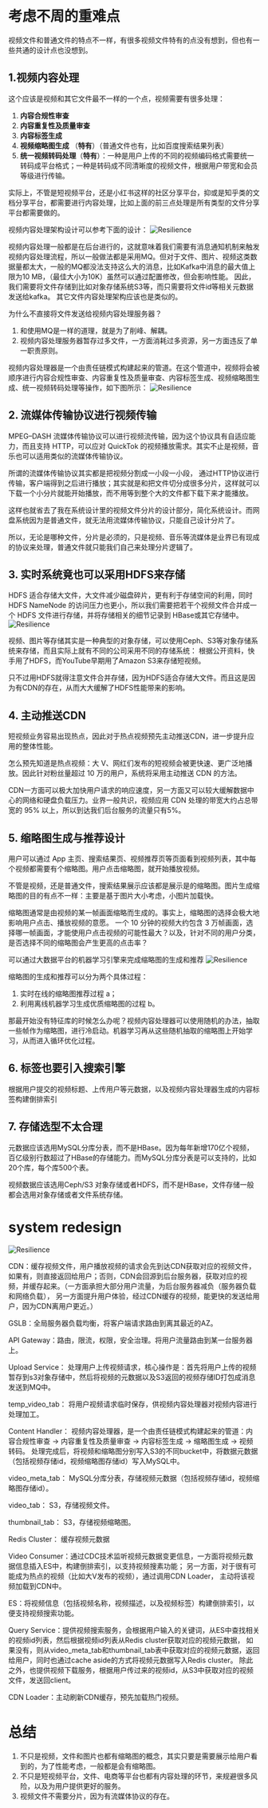 # 考虑不周的重难点
视频文件和普通文件的特点不一样，有很多视频文件特有的点没有想到，但也有一些共通的设计点也没想到。
## 1.视频内容处理
这个应该是视频和其它文件最不一样的一个点，视频需要有很多处理：
1. **内容合规性审查**
2. **内容重复性及质量审查**
3. **内容标签生成**
4. **视频缩略图生成** （**特有**）（普通文件也有，比如百度搜索结果列表）
5. **统一视频转码处理**（**特有**）：一种是用户上传的不同的视频编码格式需要统一转码成平台格式；一种是转码成不同清晰度的视频文件，根据用户带宽和会员等级进行传输。

实际上，不管是短视频平台，还是小红书这样的社区分享平台，抑或是知乎类的文档分享平台，都需要进行内容处理，比如上面的前三点处理是所有类型的文件分享平台都需要做的。

视频内容处理架构设计可以参考下面的设计：
![Resilience](./../pictures/short_video/img_2.png)

视频内容处理一般都是在后台进行的，这就意味着我们需要有消息通知机制来触发视频内容处理流程，所以一般做法都是采用MQ。但对于文件、图片、视频这类数据量都太大，一般的MQ都没法支持这么大的消息，比如Kafka中消息的最大值上限为10 MB，（最佳大小为10K）虽然可以通过配置修改，但会影响性能。
因此，我们需要将文件存储到比如对象存储系统S3等，而只需要将文件id等相关元数据发送给kafka。 其它文件内容处理架构应该也是类似的。

为什么不直接将文件发送给视频内容处理服务器？ 
1. 和使用MQ是一样的道理，就是为了削峰、解耦。
2. 视频内容处理服务器暂存过多文件，一方面消耗过多资源，另一方面违反了单一职责原则。

视频内容处理器是一个由责任链模式构建起来的管道。在这个管道中，视频将会被顺序进行内容合规性审查、内容重复性及质量审查、内容标签生成、视频缩略图生成、统一视频转码处理等操作，如下图所示：
![Resilience](./../pictures/short_video/img_3.png)


## 2. 流媒体传输协议进行视频传输
MPEG–DASH 流媒体传输协议可以进行视频流传输，因为这个协议具有自适应能力，而且支持 HTTP，可以应对 QuickTok 的视频播放需求。其实不止是视频，音乐也可以适用类似的流媒体传输协议。

所谓的流媒体传输协议其实都是把视频分割成一小段一小段， 通过HTTP协议进行传输，客户端得到之后进行播放；其实就是和把文件切分成很多分片，这样就可以下载一个小分片就能开始播放，而不用等到整个大的文件都下载下来才能播放。

这样也就省去了我在系统设计里的视频文件分片的设计部分，简化系统设计。而网盘系统因为是普通文件，就无法用流媒体传输协议，只能自己设计分片了。

所以，无论是哪种文件，分片是必须的，只是视频、音乐等流媒体是业界已有现成的协议来处理，普通文件就只能我们自己来处理分片逻辑了。

## 3. 实时系统竟也可以采用HDFS来存储
HDFS 适合存储大文件，大文件减少磁盘碎片，更有利于存储空间的利用，同时 HDFS NameNode 的访问压力也更小，所以我们需要把若干个视频文件合并成一个 HDFS 文件进行存储，并将存储相关的细节记录到 HBase或其它存储中。
![Resilience](./../pictures/short_video/img.png)

视频、图片等存储其实是一种典型的对象存储，可以使用Ceph、S3等对象存储系统来存储，而且实际上就有不同的公司采用不同的存储系统：
根据公开资料，快手用了HDFS，而YouTube早期用了Amazon S3来存储短视频。

只不过用HDFS就得注意文件合并存储，因为HDFS适合存储大文件。而且这是因为有CDN的存在，从而大大缓解了HDFS性能带来的影响。

## 4. 主动推送CDN
短视频业务容易出现热点，因此对于热点视频预先主动推送CDN，进一步提升应用的整体性能。

怎么预先知道是热点视频：大 V、网红们发布的短视频会被更快速、更广泛地播放。因此针对粉丝量超过 10 万的用户，系统将采用主动推送 CDN 的方法。


CDN一方面可以极大加快用户请求的响应速度，另一方面又可以较大缓解数据中心的网络和硬盘负载压力。业界一般共识，视频应用 CDN 处理的带宽大约占总带宽的 95% 以上，所以到达我们后台服务的流量只有5%。

## 5. 缩略图生成与推荐设计
用户可以通过 App 主页、搜索结果页、视频推荐页等页面看到视频列表，其中每个视频都需要有个缩略图。用户点击缩略图，就开始播放视频。

不管是视频，还是普通文件，搜索结果展示应该都是展示是的缩略图。图片生成缩略图的目的有点不一样：主要是基于图片大小考虑，小图片加载快。


缩略图通常是由视频的某一帧画面缩略而生成的。事实上，缩略图的选择会极大地影响用户点击、播放视频的意愿。
一个 10 分钟的视频大约包含 3 万帧画面，选择哪一帧画面，才能使用户点击视频的可能性最大？以及，针对不同的用户分类，是否选择不同的缩略图会产生更高的点击率？

可以通过大数据平台的机器学习引擎来完成缩略图的生成和推荐
![Resilience](./../pictures/short_video/img_1.png)

缩略图的生成和推荐可以分为两个具体过程：
1. 实时在线的缩略图推荐过程 a；
2. 利用离线机器学习生成优质缩略图的过程 b。

那最开始没有特征库的时候怎么办呢？视频内容处理器可以使用随机的办法，抽取一些帧作为缩略图，进行冷启动。机器学习再从这些随机抽取的缩略图上开始学习，从而进入循环优化过程。

## 6. 标签也要引入搜索引擎
根据用户提交的视频标题、上传用户等元数据，以及视频内容处理器生成的内容标签构建倒排索引

## 7. 存储选型不太合理
元数据应该选用MySQL分库分表，而不是HBase。因为每年新增170亿个视频，百亿级别行数超过了HBase的存储能力。而MySQL分库分表是可以支持的，比如20个库，每个库500个表。

视频数据应该选用Ceph/S3 对象存储或者HDFS，而不是HBase，文件存储一般都会选用对象存储或者文件系统存储。

# system redesign
![Resilience](./../pictures/short_video/redesign.drawio.png)

CDN：缓存视频文件，用户播放视频的请求会先到达CDN获取对应的视频文件，如果有，则直接返回给用户；否则，CDN会回源到后台服务器，获取对应的视频，并缓存起来。（一方面承担大部分用户流量，为后台服务器减负（服务器负载和网络负载）， 另一方面提升用户体验，经过CDN缓存的视频，能更快的发送给用户，因为CDN离用户更近。）

GSLB：全局服务器负载均衡，将客户端请求路由到离其最近的AZ。

API Gateway：路由，限流，权限，安全治理。将用户流量路由到某一台服务器上。

Upload Service： 处理用户上传视频请求，核心操作是：首先将用户上传的视频暂存到s3对象存储中，然后将视频的元数据以及S3返回的视频存储ID打包成消息发送到MQ中。

temp_video_tab： 将用户视频请求临时保存，供视频内容处理器对视频内容进行处理加工。

Content Handler： 视频内容处理器，是一个由责任链模式构建起来的管道：内容合规性审查 -> 内容重复性及质量审查 -> 内容标签生成 -> 缩略图生成 -> 视频转码。 
处理完成后，将视频和缩略图分别写入S3的不同bucket中，将数据元数据（包括视频存储id，视频缩略图存储id）写入MySQL中。

video_meta_tab： MySQL分库分表，存储视频元数据（包括视频存储id，视频缩略图存储id）。

video_tab： S3，存储视频文件。

thumbnail_tab： S3，存储视频缩略图。

Redis Cluster： 缓存视频元数据

Video Consumer：通过CDC技术监听视频元数据变更信息，一方面将视频元数据信息插入ES中，构建倒排索引，以支持视频搜素功能； 另一方面，对于很有可能成为热点的视频（比如大V发布的视频），通过调用CDN Loader，
主动将该视频加载到CDN中。

ES：将视频信息（包括视频名称，视频描述，以及视频标签）构建倒排索引，以便支持视频搜索功能。

Query Service：提供视频搜索服务，会根据用户输入的关键词，从ES中查找相关的视频id列表，然后根据视频id列表从Redis cluster获取对应的视频元数据，
如果没有，则从video_meta_tab和thumbnail_tab表中获取对应的视频元数据，返回给用户，同时也通过cache aside的方式将视频元数据写入Redis cluster。 
除此之外，也提供视频下载服务，根据用户传过来的视频id，从S3中获取对应的视频文件，发送回client。

CDN Loader：主动刷新CDN缓存，预先加载热门视频。

# 总结
1. 不只是视频，文件和图片也都有缩略图的概念，其实只要是需要展示给用户看到的，为了性能考虑，一般都是会有缩略图。
2. 不只是短视频平台，文件、电商等平台也都有内容处理的环节，来规避很多风险，以及为用户提供更好的服务。
3. 视频文件不需要分片，因为有流媒体协议的存在。
